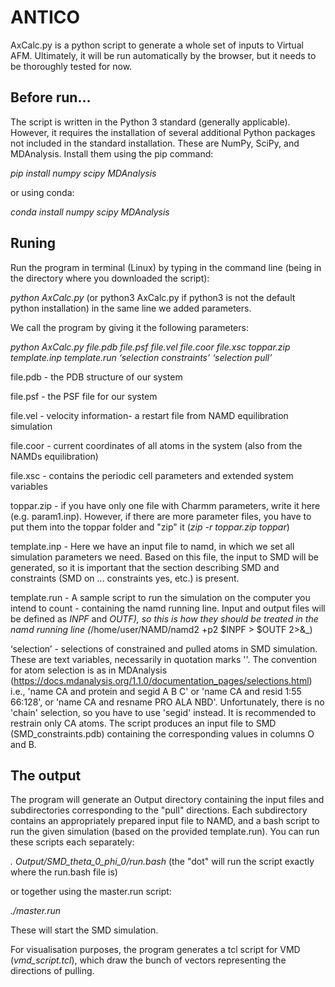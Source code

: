 # ANTICO
AxCalc.py is a python script to generate a whole set of inputs to Virtual AFM. Ultimately, it will be run automatically by the browser, but it needs to be thoroughly tested for now.

Before run...
--------------------------
The script is written in the Python 3 standard (generally applicable). However, it requires the installation of several additional Python packages not included in the standard installation. These are NumPy, SciPy, and MDAnalysis.
Install them using the pip command:

 _pip install numpy scipy MDAnalysis_

or using conda:

_conda install numpy scipy MDAnalysis_

Runing
------------------------
Run the program in terminal (Linux) by typing in the command line (being in the directory where you downloaded the script):

_python AxCalc.py_  (or python3 AxCalc.py  if python3 is not the default python installation) in the same line we added parameters.

We call the program by giving it the following parameters:

_python AxCalc.py file.pdb file.psf file.vel file.coor file.xsc toppar.zip template.inp template.run ‘selection constraints’ ‘selection pull’_

file.pdb        - the PDB structure of our system

file.psf        - the PSF file for our system

file.vel        - velocity information- a restart file from NAMD equilibration simulation   

file.coor    - current coordinates of all atoms in the system (also from the NAMDs equilibration)

file.xsc        - contains the periodic cell parameters and extended system variables

toppar.zip    - if you have only one file with Charmm parameters, write it here
  (e.g. param1.inp). However, if there are more parameter files, you have to 
  put them into the toppar folder and "zip" it (_zip -r toppar.zip toppar_)

template.inp    - Here we have an input file to namd, in which we set all simulation parameters we need. Based on this file, the input to SMD will be generated, so it is important that the section describing SMD and constraints (SMD on ... constraints yes, etc.) is present.

template.run    - A sample script to run the simulation on the computer you intend to count - containing the namd running line. Input and output files will be defined as _INPF_ and _OUTF), so this is how they should be treated in the namd running line (_/home/user/NAMD/namd2 +p2 $INPF > $OUTF 2>&_)

‘selection’    - selections of constrained and pulled atoms 
 in SMD simulation. These are text variables, necessarily in quotation marks ''. The convention for atom selection is as in MDAnalysis (https://docs.mdanalysis.org/1.1.0/documentation_pages/selections.html) i.e., 'name CA and protein and segid A B C' or 'name CA and resid 1:55 66:128', or 'name CA and resname PRO ALA NBD'. Unfortunately, there is no 'chain' selection, so you have to use 'segid' instead.
It is recommended to restrain only CA atoms. The script produces an input file to SMD (SMD_constraints.pdb) containing the corresponding values in columns O and B.

The output
--------------------------------
The program will generate an Output directory containing the input files and subdirectories corresponding to the "pull" directions. Each subdirectory contains an appropriately prepared input file to NAMD, and a bash script to run the given simulation (based on the provided template.run). You can run these scripts each separately:

 _. Output/SMD_theta_0_phi_0/run.bash_ (the "dot" will run the script exactly where the run.bash file is)
 
or together using the master.run script:

_./master.run_

These will start the SMD simulation.

For visualisation purposes, the program generates a tcl script for VMD (_vmd_script.tcl_), which draw the bunch of vectors 
representing the directions of pulling. 
